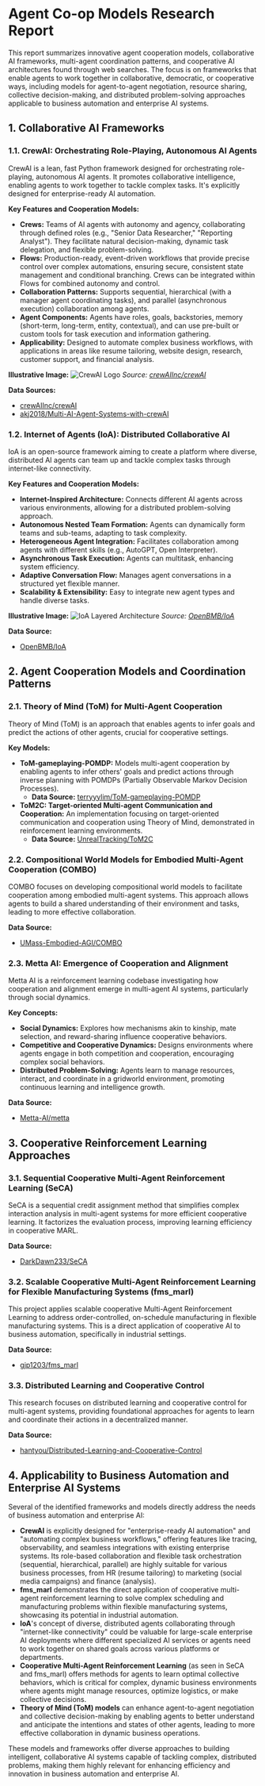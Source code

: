 # Agent Co-op Models Research Report

This report summarizes innovative agent cooperation models, collaborative AI frameworks, multi-agent coordination patterns, and cooperative AI architectures found through web searches. The focus is on frameworks that enable agents to work together in collaborative, democratic, or cooperative ways, including models for agent-to-agent negotiation, resource sharing, collective decision-making, and distributed problem-solving approaches applicable to business automation and enterprise AI systems.

## 1. Collaborative AI Frameworks

### 1.1. CrewAI: Orchestrating Role-Playing, Autonomous AI Agents
CrewAI is a lean, fast Python framework designed for orchestrating role-playing, autonomous AI agents. It promotes collaborative intelligence, enabling agents to work together to tackle complex tasks. It's explicitly designed for enterprise-ready AI automation.

**Key Features and Cooperation Models:**
*   **Crews:** Teams of AI agents with autonomy and agency, collaborating through defined roles (e.g., "Senior Data Researcher," "Reporting Analyst"). They facilitate natural decision-making, dynamic task delegation, and flexible problem-solving.
*   **Flows:** Production-ready, event-driven workflows that provide precise control over complex automations, ensuring secure, consistent state management and conditional branching. Crews can be integrated within Flows for combined autonomy and control.
*   **Collaboration Patterns:** Supports sequential, hierarchical (with a manager agent coordinating tasks), and parallel (asynchronous execution) collaboration among agents.
*   **Agent Components:** Agents have roles, goals, backstories, memory (short-term, long-term, entity, contextual), and can use pre-built or custom tools for task execution and information gathering.
*   **Applicability:** Designed to automate complex business workflows, with applications in areas like resume tailoring, website design, research, customer support, and financial analysis.

**Illustrative Image:**
![CrewAI Logo](https://github.com/crewAIInc/crewAI/raw/main/crewai_logo.png)
_Source: [crewAIInc/crewAI](https://github.com/crewAIInc/crewAI)_

**Data Sources:**
*   [crewAIInc/crewAI](https://github.com/crewAIInc/crewAI)
*   [akj2018/Multi-AI-Agent-Systems-with-crewAI](https://github.com/akj2018/Multi-AI-Agent-Systems-with-crewAI)

### 1.2. Internet of Agents (IoA): Distributed Collaborative AI
IoA is an open-source framework aiming to create a platform where diverse, distributed AI agents can team up and tackle complex tasks through internet-like connectivity.

**Key Features and Cooperation Models:**
*   **Internet-Inspired Architecture:** Connects different AI agents across various environments, allowing for a distributed problem-solving approach.
*   **Autonomous Nested Team Formation:** Agents can dynamically form teams and sub-teams, adapting to task complexity.
*   **Heterogeneous Agent Integration:** Facilitates collaboration among agents with different skills (e.g., AutoGPT, Open Interpreter).
*   **Asynchronous Task Execution:** Agents can multitask, enhancing system efficiency.
*   **Adaptive Conversation Flow:** Manages agent conversations in a structured yet flexible manner.
*   **Scalability & Extensibility:** Easy to integrate new agent types and handle diverse tasks.

**Illustrative Image:**
![IoA Layered Architecture](https://github.com/OpenBMB/IoA/raw/main/docs/_static/IoA_architecture.png)
_Source: [OpenBMB/IoA](https://github.com/OpenBMB/IoA)_

**Data Source:**
*   [OpenBMB/IoA](https://github.com/OpenBMB/IoA)

## 2. Agent Cooperation Models and Coordination Patterns

### 2.1. Theory of Mind (ToM) for Multi-Agent Cooperation
Theory of Mind (ToM) is an approach that enables agents to infer goals and predict the actions of other agents, crucial for cooperative settings.

**Key Models:**
*   **ToM-gameplaying-POMDP:** Models multi-agent cooperation by enabling agents to infer others' goals and predict actions through inverse planning with POMDPs (Partially Observable Markov Decision Processes).
    *   **Data Source:** [terryyylim/ToM-gameplaying-POMDP](https://github.com/terryyylim/ToM-gameplaying-POMDP)
*   **ToM2C: Target-oriented Multi-agent Communication and Cooperation:** An implementation focusing on target-oriented communication and cooperation using Theory of Mind, demonstrated in reinforcement learning environments.
    *   **Data Source:** [UnrealTracking/ToM2C](https://github.com/UnrealTracking/ToM2C)

### 2.2. Compositional World Models for Embodied Multi-Agent Cooperation (COMBO)
COMBO focuses on developing compositional world models to facilitate cooperation among embodied multi-agent systems. This approach allows agents to build a shared understanding of their environment and tasks, leading to more effective collaboration.

**Data Source:**
*   [UMass-Embodied-AGI/COMBO](https://github.com/UMass-Embodied-AGI/COMBO)

### 2.3. Metta AI: Emergence of Cooperation and Alignment
Metta AI is a reinforcement learning codebase investigating how cooperation and alignment emerge in multi-agent AI systems, particularly through social dynamics.

**Key Concepts:**
*   **Social Dynamics:** Explores how mechanisms akin to kinship, mate selection, and reward-sharing influence cooperative behaviors.
*   **Competitive and Cooperative Dynamics:** Designs environments where agents engage in both competition and cooperation, encouraging complex social behaviors.
*   **Distributed Problem-Solving:** Agents learn to manage resources, interact, and coordinate in a gridworld environment, promoting continuous learning and intelligence growth.

**Data Source:**
*   [Metta-AI/metta](https://github.com/Metta-AI/metta)

## 3. Cooperative Reinforcement Learning Approaches

### 3.1. Sequential Cooperative Multi-Agent Reinforcement Learning (SeCA)
SeCA is a sequential credit assignment method that simplifies complex interaction analysis in multi-agent systems for more efficient cooperative learning. It factorizes the evaluation process, improving learning efficiency in cooperative MARL.

**Data Source:**
*   [DarkDawn233/SeCA](https://github.com/DarkDawn233/SeCA)

### 3.2. Scalable Cooperative Multi-Agent Reinforcement Learning for Flexible Manufacturing Systems (fms_marl)
This project applies scalable cooperative Multi-Agent Reinforcement Learning to address order-controlled, on-schedule manufacturing in flexible manufacturing systems. This is a direct application of cooperative AI to business automation, specifically in industrial settings.

**Data Source:**
*   [gjp1203/fms_marl](https://github.com/gjp1203/fms_marl)

### 3.3. Distributed Learning and Cooperative Control
This research focuses on distributed learning and cooperative control for multi-agent systems, providing foundational approaches for agents to learn and coordinate their actions in a decentralized manner.

**Data Source:**
*   [hantyou/Distributed-Learning-and-Cooperative-Control](https://github.com/hantyou/Distributed-Learning-and-Cooperative-Control)

## 4. Applicability to Business Automation and Enterprise AI Systems

Several of the identified frameworks and models directly address the needs of business automation and enterprise AI:

*   **CrewAI** is explicitly designed for "enterprise-ready AI automation" and "automating complex business workflows," offering features like tracing, observability, and seamless integrations with existing enterprise systems. Its role-based collaboration and flexible task orchestration (sequential, hierarchical, parallel) are highly suitable for various business processes, from HR (resume tailoring) to marketing (social media campaigns) and finance (analysis).
*   **fms_marl** demonstrates the direct application of cooperative multi-agent reinforcement learning to solve complex scheduling and manufacturing problems within flexible manufacturing systems, showcasing its potential in industrial automation.
*   **IoA**'s concept of diverse, distributed agents collaborating through "internet-like connectivity" could be valuable for large-scale enterprise AI deployments where different specialized AI services or agents need to work together on shared goals across various platforms or departments.
*   **Cooperative Multi-Agent Reinforcement Learning** (as seen in SeCA and fms_marl) offers methods for agents to learn optimal collective behaviors, which is critical for complex, dynamic business environments where agents might manage resources, optimize logistics, or make collective decisions.
*   **Theory of Mind (ToM) models** can enhance agent-to-agent negotiation and collective decision-making by enabling agents to better understand and anticipate the intentions and states of other agents, leading to more effective collaboration in dynamic business operations.

These models and frameworks offer diverse approaches to building intelligent, collaborative AI systems capable of tackling complex, distributed problems, making them highly relevant for enhancing efficiency and innovation in business automation and enterprise AI.